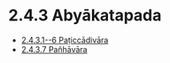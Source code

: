

# 2.4.3 Abyākatapada

* [2.4.3.1--6 Paṭiccādivāra](2.4.3/2.4.3.1--6.md)
* [2.4.3.7 Pañhāvāra](2.4.3/2.4.3.7.md)



